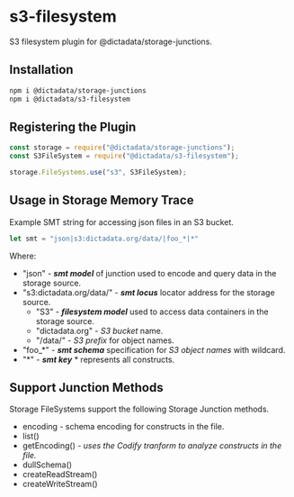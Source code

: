 # s3-filesystem

S3 filesystem plugin for @dictadata/storage-junctions.

## Installation

```bash
npm i @dictadata/storage-junctions
npm i @dictadata/s3-filesystem
```

## Registering the Plugin

```javascript
const storage = require("@dictadata/storage-junctions");
const S3FileSystem = require("@dictadata/s3-filesystem");

storage.FileSystems.use("s3", S3FileSystem);
```

## Usage in Storage Memory Trace

Example SMT string for accessing json files in an S3 bucket.

```javascript
let smt = "json|s3:dictadata.org/data/|foo_*|*"
```

Where:

- "json" - ***smt model*** of junction used to encode and query data in the storage source.
- "s3:dictadata.org/data/" - ***smt locus*** locator address for the storage source.
  - "S3" - ***filesystem model*** used to access data containers in the storage source.
  - "dictadata.org" - *S3 bucket* name.
  - "/data/" - *S3 prefix* for object names.
- "foo_*" - ***smt schema*** specification for *S3 object names* with wildcard.
- "*" - ***smt key*** \* represents all constructs.

## Support Junction Methods

Storage FileSystems support the following Storage Junction methods.

- encoding - schema encoding for constructs in the file.
- list()
- getEncoding() - *uses the Codify tranform to analyze constructs in the file.*
- dullSchema()
- createReadStream()
- createWriteStream()
